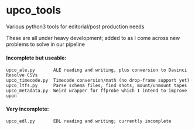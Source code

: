 # upco_tools
Various python3 tools for editorial/post production needs

These are all under heavy development; added to as I come across new problems to solve in our pipeline

#### Incomplete but useable:
```
upco_ale.py       ALE reading and writing, plus conversion to Davinci Resolve CSVs
upco_timecode.py  Timecode conversion/math (no drop-frame support yet)
upco_ltfs.py      Parse schema files, find shots, mount/unmount tapes
upco_metadata.py  Weird wrapper for ffprobe which I intend to improve upon
```

#### Very incomplete:
```
upco_edl.py       EDL reading and writing; currently incomplete
```
